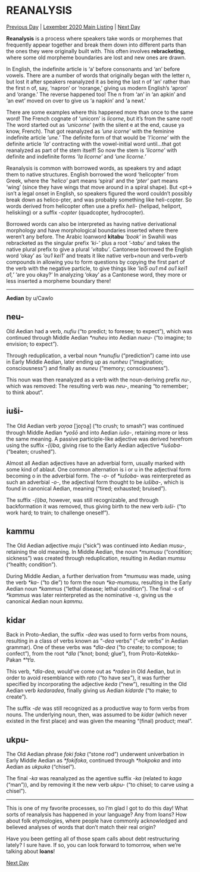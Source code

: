 # REANALYSIS
[Previous Day](_prompts/r-conlangs/lexember/2021/prompts/w3/15.md) | [Lexember 2020 Main Listing](_prompts/r-conlangs/lexember/2021/toc_lex21.md) | [Next Day](_prompts/r-conlangs/lexember/2021/prompts/w3/17.md)

**Reanalysis** is a process where speakers take words or morphemes that frequently appear together and break them down into different parts than the ones they were originally built with. This often involves **rebracketing**, where some old morpheme boundaries are lost and new ones are drawn.

In English, the indefinite article is ‘a’ before consonants and ‘an’ before vowels. There are a number of words that originally began with the letter n, but lost it after speakers reanalyzed it as being the last n of ‘an’ rather than the first n of, say, ‘napron’ or ‘norange,’ giving us modern English’s ‘apron’ and ‘orange.’ The reverse happened too! The n from ‘an’ in ‘an apkin’ and ‘an ewt’ moved on over to give us ‘a napkin’ and ‘a newt.’

There are some examples where this happened more than once to the same word! The French cognate of ‘unicorn’ is _licorne_, but it’s from the same root! The word started out as _‘unicorne’_ (with the silent e at the end, cause ya know, French). That got reanalyzed as _’une icorne’_ with the feminine indefinite article _’une.’_ The definite form of that would be _’l’icorne’_ with the definite article _’la’_ contracting with the vowel-initial word until…that got reanalyzed as part of the stem itself! So now the stem is _’licorne’_ with definite and indefinite forms _’la licorne’_ and _’une licorne.’_

Reanalysis is common with borrowed words, as speakers try and adapt them to native structures. English borrowed the word ‘helicopter’ from Greek, where the _‘helico’_ part means ‘spiral’ and the _‘pter’_ part means ‘wing’ (since they have wings that move around in a spiral shape). But \<pt-\> isn’t a legal onset in English, so speakers figured the word couldn’t possibly break down as helico-pter, and was probably something like heli-copter. So words derived from helicopter often use a prefix _heli-_ (helipad, heliport, heliskiing) or a suffix _-copter_ (quadcopter, hydrocopter).

Borrowed words can also be interpreted as having native derivational morphology and have morphological boundaries inserted where there weren’t any before. The Arabic loanword **kitabu** _’book’_ in Swahili was rebracketed as the singular prefix _’ki-’_ plus a root _’-tabu’_ and takes the native plural prefix to give a plural _’vitabu’_. Cantonese borrowed the English word ‘okay’ as _’ou1 kei1’_ and treats it like native verb+noun and verb+verb compounds in allowing you to form questions by copying the first part of the verb with the negative particle, to give things like _’lei5 ou1 m4 ou1 kei1 a1,’_ ‘are you okay?’ In analyzing ‘okay’ as a Cantonese word, they more or less inserted a morpheme boundary there!

-----

**Aedian** by u/Cawlo

## neu-

Old Aedian had a verb, _nufiu_ (“to predict; to foresee; to expect”), which was continued through Middle Aedian _\*nuheu_ into Aedian _nueu-_ (“to imagine; to envision; to expect”).

Through reduplication, a verbal noun _\*nunufiu_ (“prediction”) came into use in Early Middle Aedian, later ending up as _nunheu_ (“imagination; consciousness”) and finally as _nuneu_ (“memory; consciousness”).

This noun was then reanalyzed as a verb with the noun-deriving prefix _nu-_, which was removed: The resulting verb was _neu-_, meaning “to remember; to think about”.

## iuši-

The Old Aedian verb _yoṛoa_ \[ˈjor̥oa̯\] (“to crush; to smash”) was continued through Middle Aedian _\*yošō_ and into Aedian _iušo-_, retaining more or less the same meaning. A passive participle-like adjective was derived herefrom using the suffix _-(i)ba_, giving rise to the Early Aedian adjective _\*iušoba-_ (“beaten; crushed”).

Almost all Aedian adjectives have an adverbial form, usually marked with some kind of ablaut. One common alternation is i or u in the adjectival form becoming o in the adverbial form. The _-o-_ of _\*iušoba-_ was reinterpreted as such an adverbial _-o-_, the adjectival form thought to be _iušiba-_, which is found in canonical Aedian, meaning (“tired; exhausted; bruised”).

The suffix _-(i)ba_, however, was still recognizable, and through backformation it was removed, thus giving birth to the new verb _iuši-_ (“to work hard; to train; to challenge oneself”).

## kammu

The Old Aedian adjective _muju_ (“sick”) was continued into Aedian _musu-_, retaining the old meaning. In Middle Aedian, the noun _\*mumusu_ (“condition; sickness”) was created through reduplication, resulting in Aedian _mumsu_ (“health; condition”).

During Middle Aedian, a further derivation from _\*mumusu_ was made, using the verb _\*ka-_ (“to die”) to form the noun _\*ka-mumusu_, resulting in the Early Aedian noun _\*kammus_ (“lethal disease; lethal condition”). The final _-s_ of _\*kammus_ was later reinterpreted as the nominative _-s_, giving us the canonical Aedian noun _kammu_.

## kidar

Back in Proto-Aedian, the suffix _-dea_ was used to form verbs from nouns, resulting in a class of verbs known as “_-dea_ verbs” (“_-de_ verbs” in Aedian grammar). One of these verbs was _\*dla-dea_ (“to create; to compose; to confect”), from the root _\*dla_ (“knot; bond; glue”), from Proto-Kotekko-Pakan _\*ʰtˡa_.

This verb, _\*dla-dea_, would've come out as _\*radea_ in Old Aedian, but in order to avoid resemblance with _rato_ (“to have sex”), it was further specified by incorporating the adjective _keda_ (“new”), resulting in the Old Aedian verb _kedaradea_, finally giving us Aedian _kidarde_ (“to make; to create”).

The suffix _-de_ was still recognized as a productive way to form verbs from nouns. The underlying noun, then, was assumed to be _kidar_ (which never existed in the first place) and was given the meaning “(final) product; meal”.

## ukpu-

The Old Aedian phrase _foki foka_ (“stone rod”) underwent univerbation in Early Middle Aedian as _\*fokifoka_, continued through _\*hokpoka_ and into Aedian as _ukpuka_ (“chisel”).

The final _-ka_ was reanalyzed as the agentive suffix _-ka_ (related to _kaga_ (“man”)), and by removing it the new verb _ukpu-_ (“to chisel; to carve using a chisel”).

-----

This is one of my favorite processes, so I’m glad I got to do this day! What sorts of reanalysis has happened in your language? Any from loans? How about folk etymologies, where people have commonly acknowledged and believed analyses of words that don’t match their real origin?

Have you been getting all of those spam calls about debt restructuring lately? I sure have. If so, you can look forward to tomorrow, when we’re talking about **loans**!

[Next Day](_prompts/r-conlangs/lexember/2021/prompts/w3/17.md)
